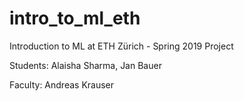 # intro_to_ml_eth

Introduction to ML at ETH Zürich - Spring 2019 Project

Students: Alaisha Sharma, Jan Bauer

Faculty: Andreas Krauser
